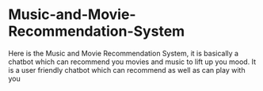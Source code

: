 # Music-and-Movie-Recommendation-System
Here is the Music and Movie Recommendation System, it is basically a chatbot which can recommend you movies and music to lift up you mood. It is a user friendly chatbot which can recommend as well as can play with you
